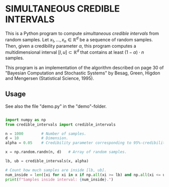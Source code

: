 SIMULTANEOUS CREDIBLE INTERVALS
===============================

This is a Python program to compute *simultaneous credible intervals* from 
random samples. Let $x_1, \ldots, x_n \in \mathbb{R}^d$ be a sequence of random samples.
Then, given a credibility parameter $\alpha$, this program computes a multidimensional
interval $[l, u] \subset \mathbb{R}^d$ that contains at least $(1 - \alpha) \cdot n$ samples.

This program is an implementation of the algorithm described on page 30 of 
"Bayesian Computation and Stochastic Systems" by Besag, Green, Higdon and Mengersen (Statistical Science, 1995).

Usage
-----

See also the file "demo.py" in the "demo"-folder.
```python

import numpy as np
from credible_intervals import credible_intervals

n = 1000        # Number of samples.
d = 10          # Dimension.
alpha = 0.05    # Credibility parameter corresponding to 95%-credibility.

x = np.random.randn(n, d)   # Array of random samples.

lb, ub = credible_intervals(x, alpha)

# Count how much samples are inside [lb, ub].
num_inside = len([xi for xi in x if np.all(xi >= lb) and np.all(xi <= ub)])
print(f"Samples inside interval: {num_inside}.")

```